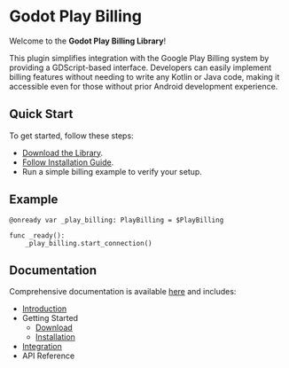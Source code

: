 # Godot Play Billing

Welcome to the **Godot Play Billing Library**!

This plugin simplifies integration with the Google Play Billing system by providing a GDScript-based interface. Developers can easily implement billing features without needing to write any Kotlin or Java code, making it accessible even for those without prior Android development experience.

## Quick Start

To get started, follow these steps:

- [Download the Library](https://achyutastudios.github.io/godot-play-billing/get-started/download/).
- [Follow Installation Guide](https://achyutastudios.github.io/godot-play-billing/get-started/installation/).
- Run a simple billing example to verify your setup.

## Example

```gdscript
@onready var _play_billing: PlayBilling = $PlayBilling

func _ready():
    _play_billing.start_connection()
```

## Documentation
Comprehensive documentation is available [here](https://achyutastudios.github.io/godot-play-billing) and includes:

- [Introduction](https://achyutastudios.github.io/godot-play-billing/)
- Getting Started
  - [Download](https://achyutastudios.github.io/godot-play-billing/get-started/download/)
  - [Installation](https://achyutastudios.github.io/godot-play-billing/get-started/installation/)
- [Integration](https://achyutastudios.github.io/godot-play-billing/integrate/)
- API Reference
 
